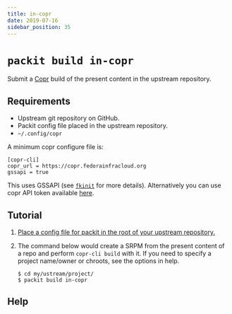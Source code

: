 ```yaml
---
title: in-copr
date: 2019-07-16
sidebar_position: 35
---
```


# `packit build in-copr`

Submit a [Copr](https://copr.fedorainfracloud.org) build of the present content in the upstream repository.

## Requirements

* Upstream git repository on GitHub.
* Packit config file placed in the upstream repository.
* `~/.config/copr`

A minimum copr configure file is:
```
[copr-cli]
copr_url = https://copr.fedorainfracloud.org
gssapi = true
```
This uses GSSAPI (see [`fkinit`](https://fedoraproject.org/wiki/Infrastructure/Kerberos#How_to_use_kerberos_auth_with_Fedora_Infrastructure)
for more details). Alternatively you can use copr API token available [here](https://copr.fedorainfracloud.org/api/).

## Tutorial

1. [Place a config file for packit in the root of your upstream repository.](/docs/configuration/)

2. The command below would create a SRPM from the present content of a repo and perform `copr-cli build` with it. If you need to specify a project name/owner or chroots, see the options in help.
    ```
    $ cd my/ustream/project/
    $ packit build in-copr
    ```

## Help


